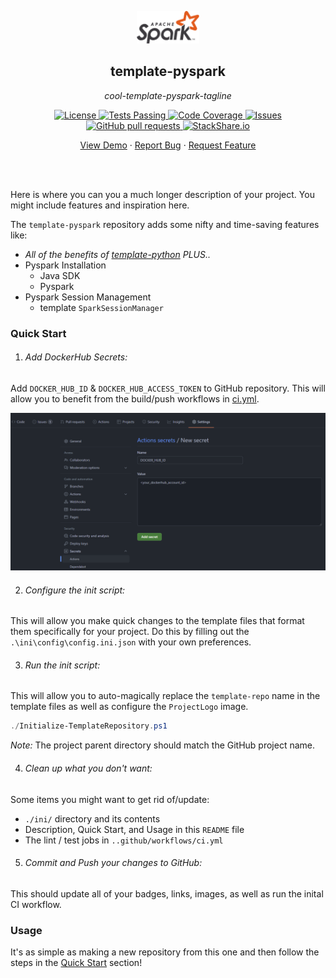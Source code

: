 <!-- header -->
<div align="center">
    <p>
    <!-- Header -->
        <img width="100px" src="./ini/readme_logo.png"  alt="template-pyspark" />
        <h2>template-pyspark</h2>
        <p><i>cool-template-pyspark-tagline</i></p>
    </p>
    <p>
    <!-- Shields -->
        <a href="https://github.com/armckinney/template-pyspark/LICENSE">
            <img alt="License" src="https://img.shields.io/github/license/armckinney/template-pyspark.svg" />
        </a>
        <a href="https://github.com/armckinney/template-pyspark/actions">
            <img alt="Tests Passing" src="https://github.com/armckinney/template-pyspark/workflows/CI/badge.svg" />
        </a>
        <a href="https://codecov.io/gh/armckinney/template-pyspark">
            <img alt="Code Coverage" src="https://codecov.io/gh/armckinney/template-pyspark/branch/master/graph/badge.svg" />
        </a>
        <a href="https://github.com/armckinney/template-pyspark/issues">
            <img alt="Issues" src="https://img.shields.io/github/issues/armckinney/template-pyspark" />
        </a>
        <a href="https://github.com/armckinney/template-pyspark/pulls">
            <img alt="GitHub pull requests" src="https://img.shields.io/github/issues-pr/armckinney/template-pyspark" />
        </a>
        <a href="https://stackshare.io/armck/template-pyspark">
            <img alt="StackShare.io" src="http://img.shields.io/badge/tech-stack-0690fa.svg?label=StackShare.io">
        </a>
    </p>
    <p>
    <!-- Links -->
        <a href="#">View Demo</a>
        ·
        <a href="https://github.com/armckinney/template-pyspark/issues/new/choose">Report Bug</a>
        ·
        <a href="https://github.com/armckinney/template-pyspark/issues/new/choose">Request Feature</a>
    </p>
</div>
<br>
<br>

<!-- Description -->
Here is where you can you a much longer description of your project. You might include features and inspiration here.

The `template-pyspark` repository adds some nifty and time-saving features like:
- *All of the benefits of [template-python](https://github.com/armckinney/template-python) PLUS..*
- Pyspark Installation
  - Java SDK
  - Pyspark
- Pyspark Session Management
    - template `SparkSessionManager`


### Quick Start

1. ###### Add DockerHub Secrets:
Add `DOCKER_HUB_ID` & `DOCKER_HUB_ACCESS_TOKEN` to GitHub repository. This will allow you to benefit from the build/push workflows in [ci.yml](./.github/workflows/ci.yml).

![](./ini/dockerhub_example.png)

2. ###### Configure the init script:
This will allow you make quick changes to the template files that format them specifically for your project.
Do this by filling out the `.\ini\config\config.ini.json` with your own preferences.

3. ###### Run the init script:
This will allow you to auto-magically replace the `template-repo` name in the template files as well as configure the `ProjectLogo` image.

```powershell
./Initialize-TemplateRepository.ps1
```

*Note:* The project parent directory should match the GitHub project name.

4. ###### Clean up what you don't want:
Some items you might want to get rid of/update:
- `./ini/` directory and its contents
- Description, Quick Start, and Usage in this `README` file
- The lint / test jobs in `..github/workflows/ci.yml`

5. ###### Commit and Push your changes to GitHub:
This should update all of your badges, links, images, as well as run the inital CI workflow.


### Usage

It's as simple as making a new repository from this one and then follow the steps in the [Quick Start](#quick-start) section!

